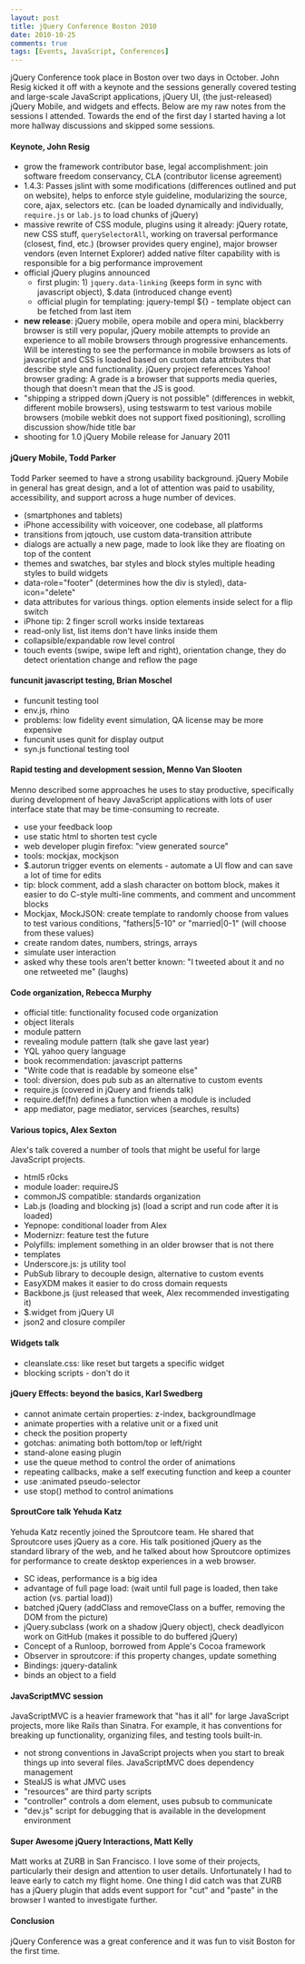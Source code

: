 ```yaml
---
layout: post
title: jQuery Conference Boston 2010
date: 2010-10-25
comments: true
tags: [Events, JavaScript, Conferences]
---
```


jQuery Conference took place in Boston over two days in October. John Resig kicked it off with a keynote and the sessions generally covered testing and large-scale JavaScript applications, jQuery UI, (the just-released) jQuery Mobile, and widgets and effects. Below are my raw notes from the sessions I attended. Towards the end of the first day I started having a lot more hallway discussions and skipped some sessions.

#### Keynote, John Resig

 - grow the framework contributor base, legal accomplishment: join software freedom conservancy, CLA (contributor license agreement)
 - 1.4.3: Passes jslint with some modifications (differences outlined and put on website), helps to enforce style guideline, modularizing the source, core, ajax, selectors etc. (can be loaded dynamically and individually, `require.js` or `lab.js` to load chunks of jQuery)
 - massive rewrite of CSS module, plugins using it already: jQuery rotate, new CSS stuff, `querySelectorAll`, working on traversal performance (closest, find, etc.) (browser provides query engine), major browser vendors (even Internet Explorer) added native filter capability with is responsible for a big performance improvement
 - official jQuery plugins announced
    * first plugin: 1) `jquery.data-linking` (keeps form in sync with javascript object), $.data (introduced change event)
    * official plugin for templating: jquery-templ  ${} - template object can be fetched from last item
 - **new release**: jQuery mobile, opera mobile and opera mini, blackberry browser is still very popular, jQuery mobile attempts to provide an experience to all mobile browsers through progressive enhancements. Will be interesting to see the performance in mobile browsers as lots of javascript and CSS is loaded based on custom data attributes that describe style and functionality. jQuery project references Yahoo! browser grading: A grade is a browser that supports media queries, though that doesn't mean that the JS is good.
 - "shipping a stripped down jQuery is not possible" (differences in webkit, different mobile browsers), using testswarm to test various mobile browsers (mobile webkit does not support fixed positioning), scrolling discussion 
show/hide title bar
 - shooting for 1.0 jQuery Mobile release for January 2011

#### jQuery Mobile, Todd Parker

Todd Parker seemed to have a strong usability background. jQuery Mobile in general has great design, and a lot of attention was paid to usability, accessibility, and support across a huge number of devices.

 - (smartphones and tablets)
 - iPhone accessibility with voiceover, one codebase, all platforms
 - transitions from jqtouch, use custom data-transition attribute
 - dialogs are actually a new page, made to look like they are floating on top of the content
 - themes and swatches, bar styles and block styles
multiple heading styles to build widgets
 - data-role="footer" (determines how the div is styled), data-icon="delete"
 - data attributes for various things. option elements inside select for a flip switch
 - iPhone tip: 2 finger scroll works inside textareas
 - read-only list, list items don't have links inside them
 - collapsible/expandable row level control
 - touch events (swipe, swipe left and right), orientation change, they do detect orientation change and reflow the page


#### funcunit javascript testing, Brian Moschel 

 - funcunit testing tool
 - env.js, rhino
 - problems: low fidelity event simulation, QA license may be more expensive
 - funcunit uses qunit for display output
 - syn.js functional testing tool


#### Rapid testing and development session, Menno Van Slooten

Menno described some approaches he uses to stay productive, specifically during development of heavy JavaScript applications with lots of user interface state that may be time-consuming to recreate.

 - use your feedback loop
 - use static html to shorten test cycle
 - web developer plugin firefox: "view generated source"
 - tools: mockjax, mockjson
 - $.autorun trigger events on elements - automate a UI flow and can save a lot of time for edits
 - tip: block comment, add a slash character on bottom block, makes it easier to do C-style multi-line comments, and comment and uncomment blocks
 - Mockjax, MockJSON: create template to randomly choose from values to test various conditions, "fathers|5-10" or "married|0-1" (will choose from these values)
 - create random dates, numbers, strings, arrays
 - simulate user interaction
 - asked why these tools aren't better known: "I tweeted about it and no one retweeted me" (laughs)


#### Code organization, Rebecca Murphy

 - official title: functionality focused code organization
 - object literals
 - module pattern
 - revealing module pattern (talk she gave last year)
 - YQL yahoo query language
 - book recommendation: javascript patterns
 - "Write code that is readable by someone else"
 - tool: diversion, does pub sub as an alternative to custom events
 - require.js (covered in jQuery and friends talk)
 - require.def(fn) defines a function when a module is included
 - app mediator, page mediator, services (searches, results)


#### Various topics, Alex Sexton

Alex's talk covered a number of tools that might be useful for large JavaScript projects.

 - html5 r0cks
 - module loader: requireJS
 - commonJS compatible: standards organization
 - Lab.js (loading and blocking js) (load a script and run code after it is loaded)
 - Yepnope: conditional loader from Alex
 - Modernizr: feature test the future
 - Polyfills: implement something in an older browser that is not there
 - templates
 - Underscore.js: js utility tool
 - PubSub library to decouple design, alternative to custom events
 - EasyXDM makes it easier to do cross domain requests
 - Backbone.js (just released that week, Alex recommended investigating it)
 - $.widget from jQuery UI
 - json2 and closure compiler


#### Widgets talk

 - cleanslate.css: like reset but targets a specific widget
 - blocking scripts - don't do it

#### jQuery Effects: beyond the basics, Karl Swedberg

 - cannot animate certain properties: z-index, backgroundImage
 - animate properties with a relative unit or a fixed unit
 - check the position property
 - gotchas: animating both bottom/top or left/right
 - stand-alone easing plugin
 - use the queue method to control the order of animations
 - repeating callbacks, make a self executing function and keep a counter
 - use :animated pseudo-selector
 - use stop() method to control animations


#### SproutCore talk Yehuda Katz

Yehuda Katz recently joined the Sproutcore team. He shared that Sproutcore uses jQuery as a core. His talk positioned jQuery as the standard library of the web, and he talked about how Sproutcore optimizes for performance to create desktop experiences in a web browser.
 
 - SC ideas, performance is a big idea
 - advantage of full page load: (wait until full page is loaded, then take action (vs. partial load))
 - batched jQuery (addClass and removeClass on a buffer, removing the DOM from the picture)
 - jQuery.subclass  (work on a shadow jQuery object), check deadlyicon work on GitHub (makes it possible to do buffered jQuery)
 - Concept of a Runloop, borrowed from Apple's Cocoa framework
 - Observer in sproutcore: if this property changes, update something
 - Bindings: jquery-datalink
 - binds an object to a field


#### JavaScriptMVC session

JavaScriptMVC is a heavier framework that "has it all" for large JavaScript projects, more like Rails than Sinatra. For example, it has conventions for breaking up functionality, organizing files, and testing tools built-in.

 - not strong conventions in JavaScript projects when you start to break things up into several files. JavaScriptMVC does dependency management
 - StealJS is what JMVC uses
 - "resources" are third party scripts
 - "controller" controls a dom element, uses pubsub to communicate
 - "dev.js" script for debugging that is available in the development environment


#### Super Awesome jQuery Interactions, Matt Kelly 

Matt works at ZURB in San Francisco. I love some of their projects, particularly their design and attention to user details. Unfortunately I had to leave early to catch my flight home. One thing I did catch was that ZURB has a jQuery plugin that adds event support for "cut" and "paste" in the browser I wanted to investigate further.


#### Conclusion

jQuery Conference was a great conference and it was fun to visit Boston for the first time.
